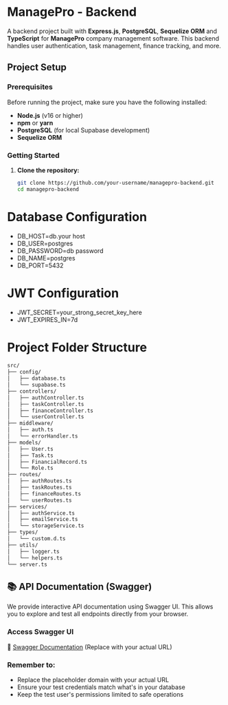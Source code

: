 # ManagePro - Backend

A backend project built with **Express.js**, **PostgreSQL**, **Sequelize ORM** and **TypeScript** for **ManagePro** company management software. This backend handles user authentication, task management, finance tracking, and more.

## Project Setup

### Prerequisites

Before running the project, make sure you have the following installed:

- **Node.js** (v16 or higher)
- **npm** or **yarn**
- **PostgreSQL** (for local Supabase development)
- **Sequelize ORM**

### Getting Started

1. **Clone the repository:**

   ```bash
   git clone https://github.com/your-username/managepro-backend.git
   cd managepro-backend
   ```

# Database Configuration 

- DB_HOST=db.your host
- DB_USER=postgres
- DB_PASSWORD=db password
- DB_NAME=postgres
- DB_PORT=5432

# JWT Configuration

- JWT_SECRET=your_strong_secret_key_here
- JWT_EXPIRES_IN=7d

# Project Folder Structure 
```bash
src/
├── config/
│   ├── database.ts
│   └── supabase.ts
├── controllers/
│   ├── authController.ts
│   ├── taskController.ts
│   ├── financeController.ts
│   └── userController.ts
├── middleware/
│   ├── auth.ts
│   └── errorHandler.ts
├── models/
│   ├── User.ts
│   ├── Task.ts
│   ├── FinancialRecord.ts
│   └── Role.ts
├── routes/
│   ├── authRoutes.ts
│   ├── taskRoutes.ts
│   ├── financeRoutes.ts
│   └── userRoutes.ts
├── services/
│   ├── authService.ts
│   ├── emailService.ts
│   └── storageService.ts
├── types/
│   └── custom.d.ts
├── utils/
│   ├── logger.ts
│   └── helpers.ts
└── server.ts
```

## 📚 API Documentation (Swagger)

We provide interactive API documentation using Swagger UI. This allows you to explore and test all endpoints directly from your browser.

### Access Swagger UI

🔗 [Swagger Documentation](http://your-domain.com/api-docs) (Replace with your actual URL)

### Remember to:
- Replace the placeholder domain with your actual URL
- Ensure your test credentials match what's in your database
- Keep the test user's permissions limited to safe operations
